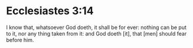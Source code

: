 # Ecclesiastes 3:14

I know that, whatsoever God doeth, it shall be for ever: nothing can be put to it, nor any thing taken from it: and God doeth [it], that [men] should fear before him.